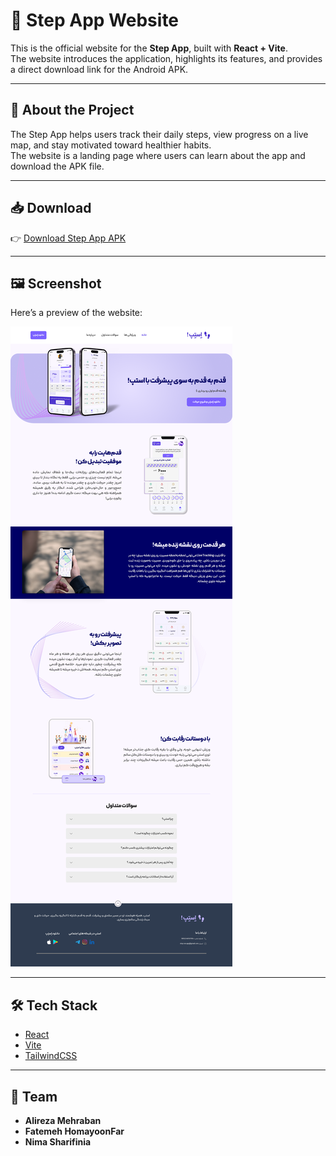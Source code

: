 # 📱 Step App Website

This is the official website for the **Step App**, built with **React + Vite**.  
The website introduces the application, highlights its features, and provides a direct download link for the Android APK.

---

## 🚀 About the Project
The Step App helps users track their daily steps, view progress on a live map, and stay motivated toward healthier habits.  
The website is a landing page where users can learn about the app and download the APK file.

---

## 📥 Download
👉 [Download Step App APK](./public/app.apk)  


---

## 🖼️ Screenshot

Here’s a preview of the website:

![Step App Website Screenshot](./shot.png)

---

## 🛠️ Tech Stack
- [React](https://react.dev/)
- [Vite](https://vitejs.dev/)
- [TailwindCSS](https://tailwindcss.com/)

---

## 👥 Team
- **Alireza Mehraban**  
- **Fatemeh HomayoonFar**
- **Nima Sharifinia**

